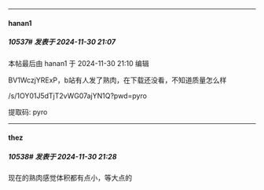 ﻿
*****

####  hanan1  
##### 10537#       发表于 2024-11-30 21:07

 本帖最后由 hanan1 于 2024-11-30 21:10 编辑 

BV1WczjYRExP，b站有人发了熟肉，在下载还没看，不知道质量怎么样

/s/1OY01J5dTjT2vWG07ajYN1Q?pwd=pyro

提取码: pyro


*****

####  thez  
##### 10538#       发表于 2024-11-30 21:28

现在的熟肉感觉体积都有点小，等大点的

